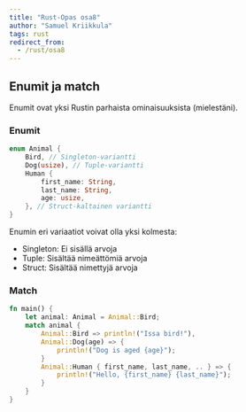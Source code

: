 ```yaml
---
title: "Rust-Opas osa8"
author: "Samuel Kriikkula"
tags: rust
redirect_from:
  - /rust/osa8
---
```


## Enumit ja match
Enumit ovat yksi Rustin parhaista ominaisuuksista (mielestäni).

### Enumit
```rust
enum Animal {
    Bird, // Singleton-variantti
    Dog(usize), // Tuple-variantti
    Human {
        first_name: String,
        last_name: String,
        age: usize,
    }, // Struct-kaltainen variantti
}
```

Enumin eri variaatiot voivat olla yksi kolmesta:
- Singleton: Ei sisällä arvoja
- Tuple: Sisältää nimeättömiä arvoja
- Struct: Sisältää nimettyjä arvoja

### Match
```rust
fn main() {
    let animal: Animal = Animal::Bird;
    match animal {
        Animal::Bird => println!("Issa bird!"),
        Animal::Dog(age) => {
            println!("Dog is aged {age}");
        }
        Animal::Human { first_name, last_name, .. } => {
            println!("Hello, {first_name} {last_name}");
        }
    }
}
```
